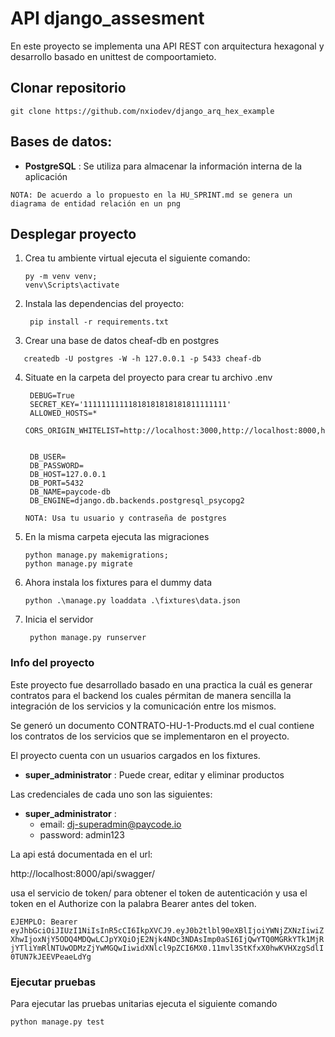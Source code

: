 # API django_assesment
En este proyecto se implementa una API REST con arquitectura hexagonal y desarrollo basado en unittest de compoortamieto.

## Clonar repositorio

```
git clone https://github.com/nxiodev/django_arq_hex_example
```

## Bases de datos:
- **PostgreSQL** : Se utiliza para almacenar la información interna de la aplicación

`NOTA: De acuerdo a lo propuesto en la HU_SPRINT.md se genera un diagrama de entidad relación en un png`

## Desplegar proyecto

1. Crea tu ambiente virtual ejecuta el siguiente comando:

   ```ssh
   py -m venv venv;
   venv\Scripts\activate
   ```

2. Instala las dependencias del proyecto:

   ```ssh
    pip install -r requirements.txt
    ```

3. Crear una base de datos cheaf-db en postgres 
```
   createdb -U postgres -W -h 127.0.0.1 -p 5433 cheaf-db 
 ```
4. Situate en la carpeta del proyecto para crear tu archivo .env
   ```ssh
    DEBUG=True
    SECRET_KEY='11111111111818181818181811111111'
    ALLOWED_HOSTS=*
    CORS_ORIGIN_WHITELIST=http://localhost:3000,http://localhost:8000,http://localhost:8080
    
    
    DB_USER=
    DB_PASSWORD=
    DB_HOST=127.0.0.1
    DB_PORT=5432
    DB_NAME=paycode-db
    DB_ENGINE=django.db.backends.postgresql_psycopg2

   ```
   `NOTA: Usa tu usuario y contraseña de postgres`
5. En la misma carpeta ejecuta las migraciones

   ```ssh
   python manage.py makemigrations;
   python manage.py migrate
   ```
6. Ahora instala los fixtures para el dummy data

   ```ssh
   python .\manage.py loaddata .\fixtures\data.json
   ```
   
6. Inicia el servidor

   ```ssh
    python manage.py runserver
    ```
   
   
### Info del proyecto

Este proyecto fue desarrollado basado en una practica la cuál es generar contratos para el backend los cuales
pérmitan de manera sencilla la integración de los servicios y la comunicación entre los mismos.

Se generó un documento CONTRATO-HU-1-Products.md el cual contiene los contratos de los servicios que se implementaron en el proyecto.

El proyecto cuenta con un usuarios cargados en los fixtures.

- **super_administrator** : Puede crear, editar y eliminar productos

Las credenciales de cada uno son las siguientes:

- **super_administrator** :
  - email: dj-superadmin@paycode.io 
  - password: admin123



La api está documentada en el url:

http://localhost:8000/api/swagger/

usa el servicio de token/ para obtener el token de autenticación y usa el token en el Authorize con la palabra Bearer antes del token.

`EJEMPLO: Bearer eyJhbGciOiJIUzI1NiIsInR5cCI6IkpXVCJ9.eyJ0b2tlbl90eXBlIjoiYWNjZXNzIiwiZXhwIjoxNjY5ODQ4MDQwLCJpYXQiOjE2Njk4NDc3NDAsImp0aSI6IjQwYTQ0MGRkYTk1MjRjYTliYmRlNTUwODMzZjYwMGQwIiwidXNlcl9pZCI6MX0.11mvl3StKfxX0hwKVHXzgSdlI0TUN7kJEEVPeaeLdYg`

### Ejecutar pruebas

Para ejecutar las pruebas unitarias ejecuta el siguiente comando

```ssh
python manage.py test
```





